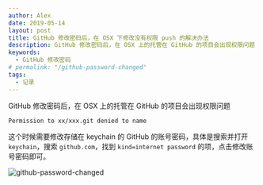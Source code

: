 ```yaml
---
author: Alex
date: 2019-05-14
layout: post
title: GitHub 修改密码后，在 OSX 下修改没有权限 push 的解决办法
description: GitHub 修改密码后，在 OSX 上的托管在 GitHub 的项目会出现权限问题
keywords: 
  - GitHub 修改密码
# permalink: "/github-password-changed"
tags:
  - 记录
---
```


GitHub 修改密码后，在 OSX 上的托管在 GitHub 的项目会出现权限问题

```shell
Permission to xx/xxx.git denied to name
```

这个时候需要修改存储在 keychain 的 GitHub 的账号密码，具体是搜索并打开 `keychain`，搜索 `github.com`，找到 `kind=internet password` 的项，点击修改账号密码即可。

![github-password-changed](/assets/images/other/github-password-changed.jpg)
